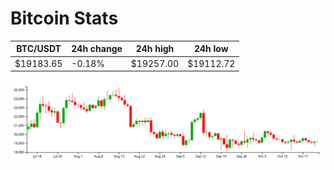 # Bitcoin Stats

BTC/USDT|24h change|24h high|24h low|
|---|---|---|---|
|$19183.65|-0.18%|$19257.00|$19112.72|

<img src="./chart.svg">
